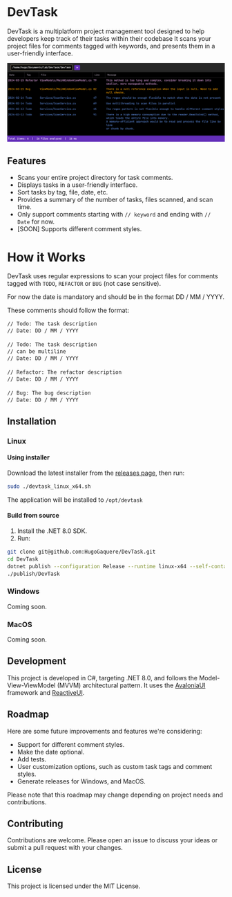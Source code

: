 # DevTask
DevTask is a multiplatform project management tool designed to help developers keep track of their tasks within their codebase
It scans your project files for comments tagged with keywords, and presents them in a user-friendly interface.

![DevTask Screenshot](./devtask_screenshot.png)

## Features
- Scans your entire project directory for task comments.
- Displays tasks in a user-friendly interface.
- Sort tasks by tag, file, date, etc.
- Provides a summary of the number of tasks, files scanned, and scan time.
- Only support comments starting with `// keyword` and ending with `// Date` for now.
- [SOON] Supports different comment styles.

# How it Works
DevTask uses regular expressions to scan your project files for comments tagged with
`TODO`, `REFACTOR` or `BUG` (not case sensitive).

For now the date is mandatory and should be in the format DD / MM / YYYY.

These comments should follow the format:

```
// Todo: The task description
// Date: DD / MM / YYYY

// Todo: The task description
// can be multiline
// Date: DD / MM / YYYY

// Refactor: The refactor description
// Date: DD / MM / YYYY

// Bug: The bug description
// Date: DD / MM / YYYY
```

## Installation
### Linux
#### Using installer
Download the latest installer from the [releases page](https://github.com/HugoGaquere/DevTask/releases), then run:
```bash
sudo ./devtask_linux_x64.sh
```
The application will be installed to `/opt/devtask`

#### Build from source
1. Install the .NET 8.0 SDK.
2. Run:
```bash
git clone git@github.com:HugoGaquere/DevTask.git
cd DevTask
dotnet publish --configuration Release --runtime linux-x64 --self-contained true DevTask/DevTask.csproj -o ./publish
./publish/DevTask
```

### Windows
Coming soon.
### MacOS
Coming soon.

## Development
This project is developed in C#, targeting .NET 8.0, and follows the Model-View-ViewModel (MVVM) architectural pattern.
It uses the [AvaloniaUI](https://avaloniaui.net/) framework and [ReactiveUI](https://www.reactiveui.net/).

## Roadmap
Here are some future improvements and features we're considering:
- Support for different comment styles.
- Make the date optional.
- Add tests.
- User customization options, such as custom task tags and comment styles.
- Generate releases for Windows, and MacOS.

Please note that this roadmap may change depending on project needs and contributions.

## Contributing
Contributions are welcome. Please open an issue to discuss your ideas or submit a pull request with your changes.  

## License
This project is licensed under the MIT License.
